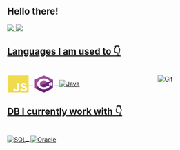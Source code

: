 ## Hello there!

 <div>
  <a href="https://github.com/leoaraujogomes">
  <img height="130em" src="https://github-readme-stats.vercel.app/api?username=leoaraujogomes&show_icons=true&theme=midnight-purple&include_all_commits=true&count_private=true"/>
  <img height="130em" src="https://github-readme-stats.vercel.app/api/top-langs/?username=leoaraujogomes&layout=compact&langs_count=7&theme=midnight-purple"/>
   
</div>
 
 ## Languages I am used to 👇
 
  <div style="display: inline_block"><br>
  <img align="center" alt="Js" height="40" width="50" src="https://raw.githubusercontent.com/devicons/devicon/master/icons/javascript/javascript-plain.svg">_
  <img align="center" alt="Csharp" height="40" width="50" src="https://raw.githubusercontent.com/devicons/devicon/master/icons/csharp/csharp-original.svg">_
  <img align="center" alt="Java" height="40" width="50" src="https://cdn.jsdelivr.net/gh/devicons/devicon/icons/java/java-original.svg">
  <img align="right" alt="Gif" height="140" width="155" src="https://c.tenor.com/AlUkiGkR2j8AAAAC/new-game-ahagon-umiko-programming.gif">
</div>
  
  ## DB I currently work with 👇
 
<div style="display: inline_block"><br>
  <img align="center" alt="SQL" height="50" width="50" src="https://img.icons8.com/color/50/000000/microsoft-sql-server.png">_
  <img align="center" alt="Oracle" height="60" width="60" src="https://cdn.jsdelivr.net/gh/devicons/devicon/icons/oracle/oracle-original.svg">
</div>

 
 ##
